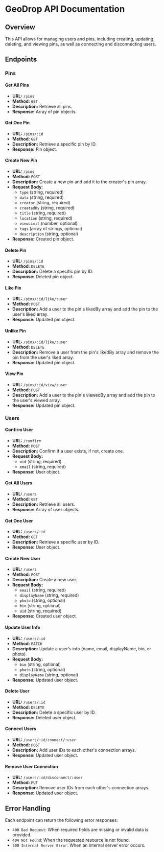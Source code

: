 # GeoDrop API Documentation

## Overview

This API allows for managing users and pins, including creating, updating, deleting, and viewing pins, as well as connecting and disconnecting users.

## Endpoints

### Pins

#### Get All Pins
- **URL:** `/pins`
- **Method:** `GET`
- **Description:** Retrieve all pins.
- **Response:** Array of pin objects.

#### Get One Pin
- **URL:** `/pins/:id`
- **Method:** `GET`
- **Description:** Retrieve a specific pin by ID.
- **Response:** Pin object.

#### Create New Pin
- **URL:** `/pins`
- **Method:** `POST`
- **Description:** Create a new pin and add it to the creator's pin array.
- **Request Body:**
  - `type` (string, required)
  - `data` (string, required)
  - `creator` (string, required)
  - `createdBy` (string, required)
  - `title` (string, required)
  - `location` (string, required)
  - `viewLimit` (number, optional)
  - `tags` (array of strings, optional)
  - `description` (string, optional)
- **Response:** Created pin object.

#### Delete Pin
- **URL:** `/pins/:id`
- **Method:** `DELETE`
- **Description:** Delete a specific pin by ID.
- **Response:** Deleted pin object.

#### Like Pin
- **URL:** `/pins/:id/like/:user`
- **Method:** `POST`
- **Description:** Add a user to the pin's likedBy array and add the pin to the user's liked array.
- **Response:** Updated pin object.

#### Unlike Pin
- **URL:** `/pins/:id/like/:user`
- **Method:** `DELETE`
- **Description:** Remove a user from the pin's likedBy array and remove the pin from the user's liked array.
- **Response:** Updated pin object.

#### View Pin
- **URL:** `/pins/:id/view/:user`
- **Method:** `POST`
- **Description:** Add a user to the pin's viewedBy array and add the pin to the user's viewed array.
- **Response:** Updated pin object.

### Users

#### Confirm User
- **URL:** `/confirm`
- **Method:** `POST`
- **Description:** Confirm if a user exists, if not, create one.
- **Request Body:**
  - `uid` (string, required)
  - `email` (string, required)
- **Response:** User object.

#### Get All Users
- **URL:** `/users`
- **Method:** `GET`
- **Description:** Retrieve all users.
- **Response:** Array of user objects.

#### Get One User
- **URL:** `/users/:id`
- **Method:** `GET`
- **Description:** Retrieve a specific user by ID.
- **Response:** User object.

#### Create New User
- **URL:** `/users`
- **Method:** `POST`
- **Description:** Create a new user.
- **Request Body:**
  - `email` (string, required)
  - `displayName` (string, required)
  - `photo` (string, optional)
  - `bio` (string, optional)
  - `uid` (string, required)
- **Response:** Created user object.

#### Update User Info
- **URL:** `/users/:id`
- **Method:** `PATCH`
- **Description:** Update a user's info (name, email, displayName, bio, or photo).
- **Request Body:**
  - `bio` (string, optional)
  - `photo` (string, optional)
  - `displayName` (string, optional)
- **Response:** Updated user object.

#### Delete User
- **URL:** `/users/:id`
- **Method:** `DELETE`
- **Description:** Delete a specific user by ID.
- **Response:** Deleted user object.

#### Connect Users
- **URL:** `/users/:id/connect/:user`
- **Method:** `POST`
- **Description:** Add user IDs to each other's connection arrays.
- **Response:** Updated user object.

#### Remove User Connection
- **URL:** `/users/:id/disconnect/:user`
- **Method:** `PUT`
- **Description:** Remove user IDs from each other's connection arrays.
- **Response:** Updated user object.

## Error Handling

Each endpoint can return the following error responses:
- `400 Bad Request`: When required fields are missing or invalid data is provided.
- `404 Not Found`: When the requested resource is not found.
- `500 Internal Server Error`: When an internal server error occurs.